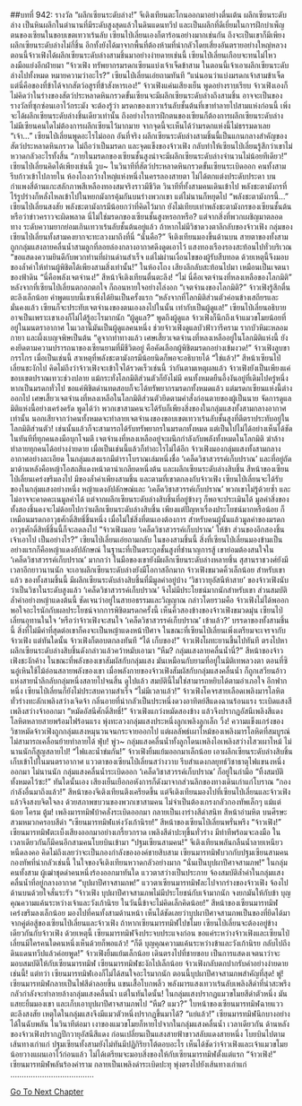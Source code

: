 ##บทที่ 942: รางวัล
“ผลึกเซียนระดับล่าง!”
จีเติงเทียนตะโกนออกมาอย่างตื่นเต้น
ผลึกเซียนระดับล่าง เป็นหินผลึกในตำนานที่มีระดับสูงสุดแล้วในดินแดนทวีป และเป็นผลึกที่ดีเยี่ยมในการฝึกบำเพ็ญตนของเซียนในขอบเขตเทวาเร้นลับ
เซียนไป่เลี่ยนเองก็ตาร้อนอย่างมากเช่นกัน
ถึงจะเป็นเขาก็มีเพียงผลึกเซียนระดับล่างไม่กี่ชิ้น อีกทั้งยังได้มาจากพื้นที่ต้องห้ามที่น่ากลัวโดยเสี่ยงอันตรายอย่างใหญ่หลวง
ตอนนี้จ้าวเฟิงได้ผลึกเซียนระดับล่างสามชิ้นมาอย่างง่ายดายเช่นนี้ เซียนไป่เลี่ยนเกือบจะทนไม่ไหว ลงมือแย่งอีกฝ่ายมา
“จ้าวเฟิง ทรัพยากรมรดกเซียนแบ่งเจ้าเจ็ดข้าสาม ในตอนนี้เจ้าเอาผลึกเซียนระดับล่างไปทั้งหมด หมายความว่าอะไร?”
เซียนไป่เลี่ยนเอ่ยถามทันที
“แน่นอนว่าแบ่งมรดกเจ้าสามข้าเจ็ด แต่นี่คือของที่ข้าได้จากสัตว์อสูรที่ข้าสังหารเอง!”
จ้าวเฟิงแค่นเสียงเย็น พูดอย่างราบเรียบ
จ้าวเฟิงเองก็ไม่คิดว่าในร่างของสัตว์ประหลาดหินกรวดขั้นเซียนจะมีผลึกเซียนระดับล่างถึงสามชิ้น อาจจะเป็นของรางวัลที่ซุกซ่อนเอาไว้กระมัง
จะต้องรู้ว่า มรดกของเทวาเร้นลับชั้นต้นที่เขาทำลายไปสามแห่งก่อนนี้ เพิ่งจะได้ผลึกเซียนระดับล่างชิ้นเดียวเท่านั้น
ถึงอย่างไรการฝึกตนของเซียนก็ต้องการผลึกเซียนระดับล่าง ไม่มีเซียนคนใดไม่ต้องการผลึกเซียนไว้มากมาย
จากจุดนี้จะเห็นได้ว่ามรดกแห่งนี้ไม่ธรรมดาเลย
“เจ้า…”
เซียนไป่เลี่ยนพูดอะไรไม่ออก
อันที่จริง ผลึกเซียนระดับล่างสามชิ้นนี้เป็นแกนกลางสำคัญของสัตว์ประหลาดหินกรวด ไม่ถือว่าเป็นมรดก
และจุดแข็งของจ้าวเฟิง กลับทำให้เซียนไป่เลี่ยนรู้สึกว่าเขาไม่หวาดกลัวอะไรทั้งสิ้น
“ภายในมรดกของเซียนชั้นสูงน่าจะมีผลึกเซียนระดับล่างจำนวนไม่น้อยทีเดียว!”
เซียนไป่เลี่ยนคิดได้เพียงเช่นนี้
วูบ~
ในวินาทีที่สัตว์ประหลาดหินกรวดขั้นเซียนระเบิดออก คนทั้งสามรีบก้าวเข้าไปภายใน
ห้องโถงกว้างใหญ่แห่งหนึ่งในครรลองสายตา ไม่ได้ตกแต่งประดับประดา บนกำแพงสี่ด้านแกะสลักภาพสีเหลืองทองสมจริงราวมีชีวิต
วินาทีที่ทั้งสามคนเดินเข้าไป พลังชะตามังกรที่ไร้รูปร่างก็หลั่งไหลเข้าไปในหยกมังกรคุ้มกันบนร่างพวกเขา
แต่ไม่นานก็หยุดไป
“พลังชะตามังกรนี้…”
เซียนไป่เลี่ยนสงสัย
พลังชะตามังกรมีน้อยกว่าที่คิดไว้มาก ยังไม่เทียบเท่าพลังชะตามังกรของเซียนชั้นต้น
หรือว่าข่าวคราวจะผิดพลาด นี่ไม่ใช่มรดกของเซียนชั้นสูงหรอกหรือ?
แต่จากสิ่งที่พวกเผชิญมาตลอดทาง ระดับความยากย่อมเกินเทวาเร้นลับชั้นต้นอยู่แล้ว
ถ้าหากไม่มีวิชาดวงตาลึกลับของจ้าวเฟิง กลุ่มของเซียนไป่เลี่ยนทั้งสามคงยากจะทะลวงมาถึงที่นี่
“นั่นคือ?”
จีเติงเทียนมองขึ้นด้านบน
สายตาของทั้งสามถูกกลุ่มแสงลายคลื่นน้ำสามลูกที่ลอยล่องกลางอากาศดึงดูดเอาไว้ แสงทองเรืองรองสะท้อนไปทั่วบริเวณ
“ขอแสดงความยินดีกับพวกท่านที่ผ่านด่านสำเร็จ แต่ไม่ผ่านเงื่อนไขของผู้รับสืบทอด ด้วยเหตุนี้จึงมอบของล้ำค่าให้ท่านผู้พิชิตได้เพียงสามสิ่งเท่านั้น!”
ในห้องโถง เสียงลึกลับสะท้อนไปมา เหมือนเป็นเจตนาของฟ้าดิน
“นี่คือพลังเจตจำนง!”
สีหน้าจีเติงเทียนตื่นตะลึง!
“ไม่ นี่คือเจตจำนงที่หลงเหลือของโลกมิติ”
หลังจากที่เซียนไป่เลี่ยนตกอกตกใจ ก็ถอนหายใจอย่างโล่งอก
“เจตจำนงของโลกมิติ?”
จ้าวเฟิงรู้สึกตื่นตะลึงเล็กน้อย คำพูดแบบนี้เขาเพิ่งได้ยินเป็นครั้งแรก
“หลังจากที่โลกมิติส่วนตัวค่อนข้างเสถียรและมั่นคงแล้ว เซียนก็จะประทับเจตจำนงของตนเองลงไปในนั้น เท่ากับเป็นผู้ดูแล!”
เซียนไป่เลี่ยนอธิบาย อาจเป็นเพราะเขาเองก็ไม่ได้รู้อะไรมากนัก
“ผู้ดูแล?”
พูดถึงผู้ดูแล จ้าวเฟิงก็นึกถึงเจ้าแมวขโมยน้อยที่อยู่ในมนตราอากาศ
ในเวลานี้มันเป็นผู้ดูแลคนหนึ่ง ช่วยจ้าวเฟิงดูแลบัวฟ้าวารีคราม รากบัวหิมะหลอมกายา และผึ้งเบญจพิษเป็นต้น
“ดูจากท่าทางแล้ว เศษเสี้ยวเจตจำนงที่หลงเหลืออยู่ในโลกมิติแห่งนี้ ยังคงยึดตามความปรารถนาของเซียนยามที่มีชีวิตอยู่ คือคัดเลือกผู้พิชิตมรดกอย่างเข้มงวด!”
จ้าวเฟิงลูบขากรรไกร
เมื่อเป็นเช่นนี้ สาเหตุที่พลังชะตามังกรมีน้อยนิดก็พอจะอธิบายได้
“ใช่แล้ว!”
สีหน้าเซียนไป่เลี่ยนชะงักไป คิดไม่ถึงว่าจ้าวเฟิงจะเข้าใจได้รวดเร็วเช่นนี้ ว่ากันตามเหตุผลแล้ว จ้าวเฟิงยังเป็นเพียงแค่ขอบเขตปราณเทวะช่วงปลาย แม้กระทั่งโลกมิติส่วนตัวก็ยังไม่มี
คนทั้งหมดยืนอึ้งงันอยู่ที่เดิมไปครู่หนึ่ง
หากเป็นมรดกทั่วไป ขอแค่พิชิตด่านทดสอบก็จะได้ทรัพยากรมรดกทั้งหมดแล้ว
แต่มรดกเซียนแห่งนี้ต่างออกไป เศษเสี้ยวเจตจำนงที่หลงเหลือในโลกมิติส่วนตัวยึดตามคำสั่งก่อนตายของผู้เป็นนาย จัดการดูแลมิติแห่งนี้อย่างเคร่งครัด
พูดได้ว่า พวกเขาสามคนจะได้รับก็เพียงสิ่งของในกลุ่มแสงทั้งสามกลางอากาศเท่านั้น
นอกเสียจากว่าคนทั้งหมดจะทำลายเจตจำนงของขอบเขตเทวาเร้นลับชั้นสูงที่ตีตราประทับอยู่ในโลกมิติส่วนตัว!
เช่นนั้นแล้วก็จะสามารถได้รับทรัพยากรในมรดกทั้งหมด
แต่เป็นไปไม่ได้อย่างเห็นได้ชัด
ในทันทีที่ทุกคนลงมือบุกโจมตี เจตจำนงที่หลงเหลืออยู่จะผนึกกำลังกับพลังทั้งหมดในโลกมิติ
ฆ่าล้างทำลายทุกคนได้อย่างง่ายดาย
เมื่อเป็นเช่นนี้แล้วก็ทำอะไรไม่ได้อีก
จ้าวเฟิงมองกลุ่มแสงทั้งสามกลางอากาศอย่างละเอียด
ในกลุ่มแสงแรกมีตำราโบราณเล่มหนึ่งชื่อ ‘เคล็ดวิชาสวรรค์เก็บปราณ’
และที่อยู่ถัดมาด้านหลังคือหญ้าโอสถสีแดงหน้าตาน่าเกลียดหนึ่งต้น และผลึกเซียนระดับล่างสิบชิ้น
สีหน้าของเซียนไป่เลี่ยนเคร่งขรึมลงไป
มีของล้ำค่าเพียงสามชิ้น และตามที่เขาตกลงกับจ้าวเฟิง เซียนไป่เลี่ยนจะได้รับของในกลุ่มแสงอย่างหนึ่ง
หญ้าแดงอัปลักษณ์และ ‘เคล็ดวิชาสวรรค์เก็บปราณ’ พวกเขาไม่รู้ด้วยซ้ำ และไม่อาจจะคาดคะเนมูลค่าได้
แต่จากผลึกเซียนระดับล่างสิบชิ้นที่อยู่ข้างๆ ก็พอจะประเมินได้
มูลค่าสิ่งของทั้งสองชิ้นคงจะไม่ด้อยไปกว่าผลึกเซียนระดับล่างสิบชิ้น
เพียงแต่ปัญหาเรื่องประโยชน์มากหรือน้อย
ก็เหมือนมรดกอาวุธศักดิ์สิทธิ์ชิ้นหนึ่ง เมื่อไม่ใช่สิ่งที่ตนเองต้องการ สำหรับคนผู้นั้นแล้วมูลค่าของมรดกอาวุธศักดิ์สิทธิ์ชิ้นนี้ก็จะลดลงไป
“จ้าวเฟิงมอบ ‘เคล็ดวิชาสวรรค์เก็บปราณ’ ให้ข้า ส่วนของอีกสองชิ้นเจ้าเอาไป เป็นอย่างไร?”
เซียนไป่เลี่ยนเอ่ยถามกลับ
ในของสามชิ้นนี้ สิ่งที่เซียนไป่เลี่ยนมองข้ามเป็นอย่างแรกก็คือหญ้าแดงอัปลักษณ์
ในฐานะที่เป็นตระกูลชั้นสูงที่ชำนาญการสู้ เขาย่อมต้องสนใจใน ‘เคล็ดวิชาสวรรค์เก็บปราณ’ มากกว่า
ในมือของเขายังมีผลึกเซียนระดับล่างหลายชิ้น
สุสานราชวงศ์ยังมีเวลาอีกยาวนานนัก จะเอาผลึกเซียนระดับล่างยังมีโอกาสอีกมาก
จ้าวเฟิงขมวดคิ้วเล็กน้อย
สำหรับเขาแล้ว ของทั้งสามชิ้นนี้ มีผลึกเซียนระดับล่างสิบชิ้นที่มีมูลค่าอยู่บ้าง
‘วิชาวายุอัสนีห้าสาย’ ของจ้าวเฟิงนับว่าเป็นวิชาในระดับสูงแล้ว ‘เคล็ดวิชาสวรรค์เก็บปราณ’ จึงไม่มีประโยชน์มากนักสำหรับเขา ส่วนสมบัติล้ำค่าอย่างหญ้าแดงต้นนี้ ชัดเจนว่าอยู่ในสายอธรรมและวิญญาณ
กล่าวโดยรวมคือ จ้าวเฟิงไม่ได้พออกพอใจอะไรนักกับผลประโยชน์จากการพิชิตมรดกครั้งนี้
เห็นคิ้วสองข้างของจ้าวเฟิงขมวดมุ่น เซียนไป่เลี่ยนอุทานในใจ ‘หรือว่าจ้าวเฟิงจะสนใจ ‘เคล็ดวิชาสวรรค์เก็บปราณ’ เข้าแล้ว?’
บรรดาของทั้งสามชิ้นนี้ สิ่งที่ไม่มีค่าที่สุดต่อเขาก็คงจะเป็นหญ้าแดงหน้าปีศาจ
ในขณะที่เซียนไป่เลี่ยนเพิ่งเตรียมจะเจรจากับจ้าวเฟิง
แต่ทันใดนั้น จ้าวเฟิงก็ตอบตกลงทันที
“ได้ เก็บของ!”
จ้าวเฟิงโผทะยานขึ้นไปทันที ตรงไปหาผลึกเซียนระดับล่างสิบชิ้นดังกล่าวแล้วคว้าหมับเอามา
“หืม? กลุ่มแสงลายคลื่นน้ำนี่?”
สีหน้าของจ้าวเฟิงชะงักค้าง
ในขณะที่พลังของเขาสัมผัสกับกลุ่มแสง มันเหมือนกับยามที่อยู่ในมิติเทพลวงตา ตอนที่ซินอู๋เหินใช้ไม้อ่อนสลายพลังของเขา
เมื่อพลังกายของจ้าวเฟิงสัมผัสกับกลุ่มแสงคลื่นน้ำ ก็ถูกเสวียนอ้าวแห่งสายน้ำลึกลับกลุ่มหนึ่งสลายไปจนสิ้น
ดูไปแล้ว สมบัตินี้ไม่ใช่สามารถหยิบได้ตามอำเภอใจ
อีกฟากหนึ่ง เซียนไป่เลี่ยนก็ยังไม่ประสบความสำเร็จ
“ไม่มีเวลาแล้ว!”
จ้าวเฟิงโคจรสายเลือดเพลิงมารโลหิต ทั่วร่างทะลักเพลิงสว่างเจิดจ้า กลิ่นอายที่น่ากลัวเป็นประหนึ่งดวงอาทิตย์สีแดงฉานร้อนแรง ระเบิดแสงสีเพลิงสว่างจ้าออกมา
“หมัดอัสนีศักดิ์สิทธิ์!”
จ้าวเฟิงแกว่งหมัดสองข้าง แล้วจึงปรากฏอัสนีเพลิงสีแดงโลหิตหลายสายพร้อมไฟร้อนแรง พุ่งทะลวงกลุ่มแสงประหนึ่งลูกเพลิงลูกเล็ก
วิ้ง!
ความแข็งแกร่งของวิชาหมัดจ้าวเฟิงถูกกลุ่มแสงหมุนวนจนกระจายออกไป
แต่ผลลัพธ์เผาไหม้ของเพลิงมารโลหิตที่สมบูรณ์ไม่สามารถเคลื่อนย้ายทำลายได้
ฟุ่บ! พู่ว~
กลุ่มแสงคลื่นน้ำทั้งลูกโดนเพลิงไอเพลิงสว่างไสวเผาไหม้ ไม่นานนักก็สูญสลายไป!
“ไฟและน้ำข่มกัน!”
จ้าวเฟิงยิ้มแย้มออกมาเล็กน้อย เอาผลึกเซียนระดับล่างสิบชิ้นเก็บเข้าไปในมนตราอากาศ
แววตาของเซียนไป่เลี่ยนสว่างวาบ รีบสำแดงกลยุทธ์วิชาธาตุไฟแขนงหนึ่งออกมา
ไม่นานนัก กลุ่มแสงคลื่นน้ำระเบิดออก ‘เคล็ดวิชาสวรรค์เก็บปราณ’ ก็อยู่ในกำมือ
“ทิ้งสมบัติทั้งหมดไว้ซะ!”
ทันใดนั้นเอง เสียงเย็นเยือกอหังการก็ดังมาจากส่วนลึกของทางเดินเก่าแก่โบราณ
“กองกำลังอื่นมาถึงแล้ว!”
สีหน้าของจีเติงเทียนตึงเครียดขึ้น
แต่จีเติงเทียนมองไปที่เซียนไป่เลี่ยนและจ้าวเฟิง แล้วจึงสงบจิตใจลง
ด้วยสภาพขบวนของพวกเขาสามคน ไม่จำเป็นต้องเกรงกลัวกองทัพเล็กๆ แม้แต่น้อย
โครม ตู้ม!
เพลิงมารทมิฬบ้าคลั่งระเบิดออกมา กลายเป็นเงาร่างสีดำสนิท สีหน้าอำมหิต บนศีรษะสวมหมวกครอบสีดำ
“เซียนมารทมิฬแห่งวังเก้านิรย!”
สีหน้าของเซียนไป่เลี่ยนพรั่นพรึง
“จ้าวเฟิง!”
เซียนมารทมิฬตะเบ็งเสียงออกมาอย่างเกรี้ยวกราด เพลิงสีดำปะทุขึ้นทั่วร่าง มีท่าทีพร้อมจะลงมือ
ในเวลาเดียวกันก็มีคนอีกสามคนโบยบินเข้ามา
“ปฐมเซียนสามคน!”
จีเติงเทียนพลันกลืนน้ำลายเหนียวหนืดลงคอ
คิดไม่ถึงเลยว่าจะเป็นกองกำลังขององค์ชายสิบสาม
เซียนมารทมิฬบวกกับปฐมเซียนสามคน กองทัพที่น่ากลัวเช่นนี้ ในใจของจีเติงเทียนหวาดกลัวอย่างมาก
“นั่นเป็นบุปผาปีศาจสามภพ!”
ในกลุ่มคนทั้งสาม ผู้เฒ่าชุดดำคนหนึ่งร้องออกมาทันใด แววตาสว่างเป็นประกาย จ้องสมบัติล้ำค่าในกลุ่มแสงคลื่นน้ำที่อยู่กลางอากาศ
“บุปผาปีศาจสามภพ!”
แววตาเซียนมารทมิฬละไปจากร่างของจ้าวเฟิง จ้องไปด้านบนด้วยใจสั่นระรัว
“จ้าวเฟิง บุปผาปีศาจสามภพไม่มีประโยชน์กับเจ้ามากนัก จงยกมันให้กับข้า บุญคุณความแค้นระหว่างเจ้าและวังเก้านิรย ในวันนี้ข้าจะไม่คิดเล็กคิดน้อย!”
สีหน้าของเซียนมารทมิฬเคร่งขรึมลงเล็กน้อย มองไปที่คนทั้งสามด้านหน้า
เห็นได้ชัดเลยว่าบุปผาปีศาจสามภพเป็นของที่ยึดได้มาจากคู่ต่อสู้ของเซียนไป่เลี่ยนและจ้าวเฟิง
ถ้าหากเซียนมารทมิฬไปขโมย เซียนไป่เลี่ยนจะต้องอยู่ข้างเดียวกันกับจ้าวเฟิง
ด้วยเหตุนี้ เซียนมารทมิฬจึงประจบประแจงก่อน ขอแค่ระหว่างจ้าวเฟิงและเซียนไป่เลี่ยนมีใครคนใดคนหนึ่งเห็นด้วยก็พอแล้ว!
“ก็ดี บุญคุณความแค้นระหว่างข้าและวังเก้านิรย กลับไปถึงดินแดนทวีปแล้วค่อยพูด!”
จ้าวเฟิงยิ้มแย้มเล็กน้อย เดินตรงไปที่ชายขอบ เป็นการแสดงเจตนาว่าจะมอบสมบัติให้กับเซียนมารทมิฬ
เซียนมารทมิฬชะงักไปเล็กน้อย จ้าวเฟิงกลับตกปากรับคำอย่างง่ายดายเช่นนี้!
แต่ทว่า เซียนมารทมิฬเองก็ไม่ได้สนใจอะไรมากนัก
ตอนนี้บุปผาปีศาจสามภพสำคัญที่สุด!
พู่!
เซียนมารทมิฬกลายเป็นไฟสีดำลอยขึ้น แขนเสื้อโบกพลิ้ว พลังมารแสงเทวาเร้นลับเพลิงสีดำที่น่าสะพรึงกลัวกำลังจะทำลายล้างกลุ่มแสงคลื่นน้ำ
แต่ในทันใดนั้น!
ในกลุ่มแสงปรากฏแมวขโมยสีดำตัวหนึ่ง มันแสยะยิ้มมองเขา และเก็บเอาบุปผาปีศาจสามภพไป
“หืม? แมว?”
ใบหน้าของเซียนมารทมิฬฉายแววตะลึงสงสัย
เหตุใดในกลุ่มแสงจึงมีแมวตัวหนึ่งปรากฏขึ้นมาได้?
“แย่แล้ว!”
เซียนมารทมิฬนึกบางอย่างได้ในฉับพลัน
ในวินาทีต่อมา เงาของแมวขโมยก็หายไปจากในกลุ่มแสงคลื่นน้ำ
เวลาเดียวกัน ด้านหลังของจ้าวเฟิงปรากฏปีกวายุอัสนีสีแดง ก่อนเปลี่ยนเป็นแสงสายฟ้าขาวสลับแดงสายหนึ่ง โบยบินไปตามเส้นทางเก่าแก่
ปฐมเซียนทั้งสามยังไม่ทันมีปฏิกิริยาโต้ตอบอะไร
เห็นได้ชัดว่าจ้าวเฟิงและเจ้าแมวขโมยน้อยวางแผนเอาไว้ก่อนแล้ว ไม่ได้เตรียมจะมอบสิ่งของให้กับเซียนมารทมิฬตั้งแต่แรก
“จ้าวเฟิง!”
เซียนมารทมิฬพลันร้องคำราม กลายเป็นเพลิงดำระเบิดปะทุ พุ่งตรงไปยังเส้นทางเก่าแก่
……………………………….


[Go To Next Chapter]( ./180.md)